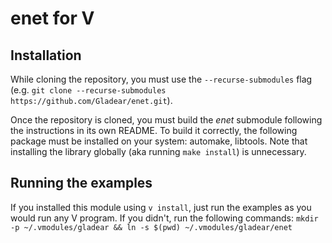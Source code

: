 # enet for V

## Installation

While cloning the repository, you must use the `--recurse-submodules` flag (e.g. `git clone --recurse-submodules https://github.com/Gladear/enet.git`).

Once the repository is cloned, you must build the *enet* submodule following the instructions in its own README.
To build it correctly, the following package must be installed on your system: automake, libtools.
Note that installing the library globally (aka running `make install`) is unnecessary.

## Running the examples

If you installed this module using `v install`, just run the examples as you would run any V program.
If you didn't, run the following commands:
`mkdir -p ~/.vmodules/gladear && ln -s $(pwd) ~/.vmodules/gladear/enet`
